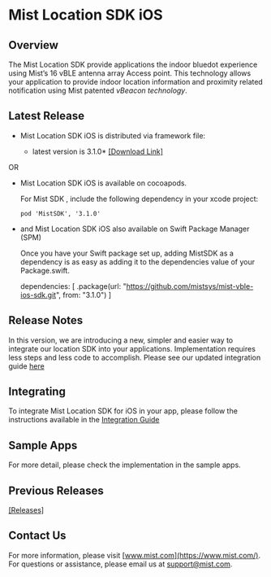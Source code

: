 # Mist Location SDK iOS

## Overview
The Mist Location SDK provide applications the indoor bluedot experience using Mist’s 16 vBLE antenna array Access point. This technology allows your application to provide indoor location information and proximity related notification using Mist patented *vBeacon technology*.

## Latest Release
* Mist Location SDK iOS is distributed via framework file:            

  * latest version is 3.1.0* [[Download Link]](https://github.com/mistsys/mist-vble-ios-sdk/releases/tag/3.1.0)  

OR

* Mist Location SDK iOS is available on cocoapods.     

  For Mist SDK , include the following dependency in your xcode project:

  ```pod 'MistSDK', '3.1.0'                    ```
  
* and Mist Location SDK iOS also available on Swift Package Manager (SPM)

    Once you have your Swift package set up, adding MistSDK as a dependency is as easy as adding it to the dependencies value of your Package.swift.

    dependencies: [
        .package(url: "https://github.com/mistsys/mist-vble-ios-sdk.git", from: "3.1.0")
    ]

## Release Notes
In this version, we are introducing a new, simpler and easier way to integrate our location SDK into your applications. Implementation requires less steps and less code to accomplish. Please see our updated integration guide [here](https://github.com/mistsys/mist-vble-ios-sdk/wiki)


## Integrating 
To integrate Mist Location SDK for iOS in your app, please follow the instructions available in the [Integration Guide](https://github.com/mistsys/mist-vble-ios-sdk/wiki)

## Sample Apps
For more detail, please check the implementation in the sample apps. 

## Previous Releases
[[Releases]](https://github.com/mistsys/mist-vble-ios-sdk/releases) 


## Contact Us
For more information, please visit [www.mist.com](https://www.mist.com/). For questions or assistance, please email us at support@mist.com.
